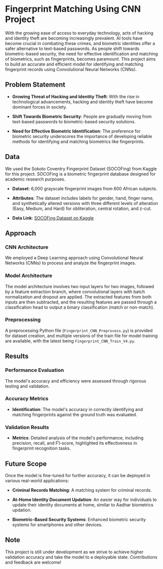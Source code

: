 # Fingerprint Matching Using CNN Project

With the growing ease of access to everyday technology, acts of hacking and identity theft are becoming increasingly prevalent. AI tools have become crucial in combating these crimes, and biometric identities offer a safer alternative to text-based passwords. As people shift towards biometric-based security, the need for effective identification and matching of biometrics, such as fingerprints, becomes paramount. This project aims to build an accurate and efficient model for identifying and matching fingerprint records using Convolutional Neural Networks (CNNs).

## Problem Statement

- **Growing Threat of Hacking and Identity Theft**: With the rise in technological advancements, hacking and identity theft have become dominant forces in society.
  
- **Shift Towards Biometric Security**: People are gradually moving from text-based passwords to biometric-based security solutions.
  
- **Need for Effective Biometric Identification**: The preference for biometric security underscores the importance of developing reliable methods for identifying and matching biometrics like fingerprints.

## Data

We used the Sokoto Coventry Fingerprint Dataset (SOCOFing) from Kaggle for this project. SOCOFing is a biometric fingerprint database designed for academic research purposes.

- **Dataset**: 6,000 grayscale fingerprint images from 600 African subjects.
  
- **Attributes**: The dataset includes labels for gender, hand, finger name, and synthetically altered versions with three different levels of alteration (Easy, Medium, and Hard) for obliteration, central rotation, and z-cut.
  
- **Data Link**: [SOCOFing Dataset on Kaggle](https://www.kaggle.com/datasets/ruizgara/socofing)

## Approach

### CNN Architecture

We employed a Deep Learning approach using Convolutional Neural Networks (CNNs) to process and analyze the fingerprint images.

### Model Architecture

The model architecture involves two input layers for two images, followed by a feature extraction branch, where convolutional layers with batch normalization and dropout are applied. The extracted features from both inputs are then subtracted, and the resulting features are passed through a classification head to output a binary classification (match or non-match).

### Preprocessing

A preprocessing Python file (`Fingerprint_CNN_Preprocess.py`) is provided for dataset creation, and multiple versions of the train file for model training are available, with the latest being `Fingerprint_CNN_Train_V4.py`.

## Results

### Performance Evaluation

The model's accuracy and efficiency were assessed through rigorous testing and validation.

### Accuracy Metrics

- **Identification**: The model's accuracy in correctly identifying and matching fingerprints against the ground truth was evaluated.

### Validation Results

- **Metrics**: Detailed analysis of the model's performance, including precision, recall, and F1-score, highlighted its effectiveness in fingerprint recognition tasks.

## Future Scope

Once the model is fine-tuned for further accuracy, it can be deployed in various real-world applications:

- **Criminal Records Matching**: A matching system for criminal records.
  
- **At-Home Identity Document Updation**: An easier way for individuals to update their identity documents at home, similar to Aadhar biometrics updation.
  
- **Biometric-Based Security Systems**: Enhanced biometric security systems for smartphones and other devices.

## Note

This project is still under development as we strive to achieve higher validation accuracy and take the model to a deployable state. Contributions and feedback are welcome!
